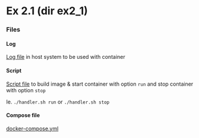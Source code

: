 
# Ex 2.1 (dir ex2_1)

### Files

#### Log

[Log file](ex2_1/text.log) in host system to be used with container

#### Script

[Script file](ex2_1/handler.sh) to build image & start container with option `run` and stop container with option `stop`

Ie. `./handler.sh run` or `./handler.sh stop`

#### Compose file

[docker-compose.yml](ex2_1/docker-compose.yml)

